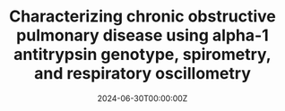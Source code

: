 ---
title: 'Characterizing chronic obstructive pulmonary disease using alpha-1 antitrypsin genotype, spirometry, and respiratory oscillometry'
authors:
- Pang, R.
- admin
- Dandurand, R. J.
date: '2024-06-30T00:00:00Z'
publishDate: '2024-09-01T00:00:00Z'
publication_types: ['paper-conference']

publication_short: In *J Respir Crit Care Med*
# Custom links (uncomment lines below)
# links:
# - name: Custom Link
#  url: https://publications.ersnet.org/content/erj/64/suppl68/pa1657

url_pdf: ''
url_code: ''
---